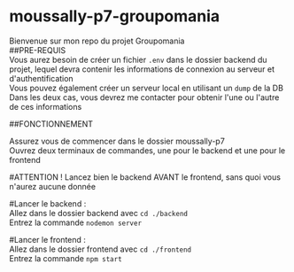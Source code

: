 # moussally-p7-groupomania

Bienvenue sur mon repo du projet Groupomania\
##PRE-REQUIS\
Vous aurez besoin de créer un fichier `.env` dans le dossier backend du projet, lequel devra contenir les informations de connexion au serveur et d'authentification\
Vous pouvez également créer un serveur local en utilisant un `dump` de la DB\
Dans les deux cas, vous devrez me contacter pour obtenir l'une ou l'autre de ces informations

##FONCTIONNEMENT

Assurez vous de commencer dans le dossier moussally-p7\
Ouvrez deux terminaux de commandes, une pour le backend et une pour le frontend

#ATTENTION ! Lancez bien le backend AVANT le frontend, sans quoi vous n'aurez aucune donnée

#Lancer le backend : \
Allez dans le dossier backend avec `cd ./backend`\
Entrez la commande `nodemon server`

#Lancer le frontend : \
Allez dans le dossier frontend avec `cd ./frontend`\
Entrez la commande `npm start`
